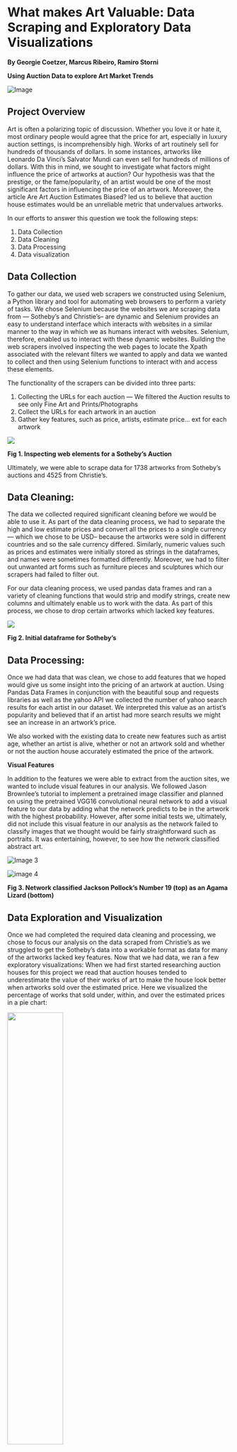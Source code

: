 # What makes Art Valuable: Data Scraping and Exploratory Data Visualizations

**By Georgie Coetzer, Marcus Ribeiro, Ramiro Storni**

**Using Auction Data to explore Art Market Trends**


![Image](https://github.com/user-attachments/assets/f44e391b-f1d5-49fc-bdad-805f4702e5ca)

## Project Overview
Art is often a polarizing topic of discussion. Whether you love it or hate it, most ordinary people would agree that the price for art, especially in luxury auction settings, is incomprehensibly high.
Works of art routinely sell for hundreds of thousands of dollars. In some instances, artworks like Leonardo Da Vinci’s Salvator Mundi can even sell for hundreds of millions of dollars. With this in mind, we sought to investigate what factors might influence the price of artworks at auction?
Our hypothesis was that the prestige, or the fame/popularity, of an artist would be one of the most significant factors in influencing the price of an artwork. Moreover, the article Are Art Auction Estimates Biased? led us to believe that auction house estimates would be an unreliable metric that undervalues artworks.<br />

In our efforts to answer this question we took the following steps:

1. Data Collection
2. Data Cleaning
3. Data Processing
4. Data visualization

## Data Collection

To gather our data, we used web scrapers we constructed using Selenium, a Python library and tool for automating web browsers to perform a variety of tasks. We chose Selenium because the websites we are scraping data from — Sotheby’s and Christie’s– are dynamic and Selenium provides an easy to understand interface which interacts with websites in a similar manner to the way in which we as humans interact with websites. Selenium, therefore, enabled us to interact with these dynamic websites. Building the web scrapers involved inspecting the web pages to locate the Xpath associated with the relevant filters we wanted to apply and data we wanted to collect and then using Selenium functions to interact with and access these elements.

The functionality of the scrapers can be divided into three parts:

1. Collecting the URLs for each auction — We filtered the Auction results to see only Fine Art and Prints/Photographs
2. Collect the URLs for each artwork in an auction
3. Gather key features, such as price, artists, estimate price… ext for each artwork


<img src="https://github.com/user-attachments/assets/cf2710d4-c6b7-4bf0-bc20-96d6f890f912">

**Fig 1. Inspecting web elements for a Sotheby’s Auction**


Ultimately, we were able to scrape data for 1738 artworks from Sotheby’s auctions and 4525 from Christie’s.

## Data Cleaning:

The data we collected required significant cleaning before we would be able to use it. As part of the data cleaning process, we had to separate the high and low estimate prices and convert all the prices to a single currency — which we chose to be USD– because the artworks were sold in different countries and so the sale currency differed. Similarly, numeric values such as prices and estimates were initially stored as strings in the dataframes, and names were sometimes formatted differently. Moreover, we had to filter out unwanted art forms such as furniture pieces and sculptures which our scrapers had failed to filter out.

For our data cleaning process, we used pandas data frames and ran a variety of cleaning functions that would strip and modify strings, create new columns and ultimately enable us to work with the data. As part of this process, we chose to drop certain artworks which lacked key features.


<img src="https://miro.medium.com/v2/resize:fit:1400/format:webp/0*OF6DwiBuDaSZPZBG">

**Fig 2. Initial dataframe for Sotheby’s**

## Data Processing:
Once we had data that was clean, we chose to add features that we hoped would give us some insight into the pricing of an artwork at auction. Using Pandas Data Frames in conjunction with the beautiful soup and requests libraries as well as the yahoo API we collected the number of yahoo search results for each artist in our dataset. We interpreted this value as an artist’s popularity and believed that if an artist had more search results we might see an increase in an artwork’s price.

We also worked with the existing data to create new features such as artist age, whether an artist is alive, whether or not an artwork sold and whether or not the auction house accurately estimated the price of the artwork.

**Visual Features**


In addition to the features we were able to extract from the auction sites, we wanted to include visual features in our analysis. We followed Jason Brownlee’s tutorial to implement a pretrained image classifier and planned on using the pretrained VGG16 convolutional neural network to add a visual feature to our data by adding what the network predicts to be in the artwork with the highest probability. However, after some initial tests we, ultimately, did not include this visual feature in our analysis as the network failed to classify images that we thought would be fairly straightforward such as portraits. It was entertaining, however, to see how the network classified abstract art.

![Image 3](https://miro.medium.com/v2/resize:fit:384/format:webp/0*CzB9Ldj_yH6Asf3T)

![image 4](https://miro.medium.com/v2/resize:fit:562/format:webp/0*NdCKKSIMtF7ORpWb)

**Fig 3. Network classified Jackson Pollock’s Number 19 (top) as an Agama Lizard (bottom)**

## Data Exploration and Visualization
Once we had completed the required data cleaning and processing, we chose to focus our analysis on the data scraped from Christie’s as we struggled to get the Sotheby’s data into a workable format as data for many of the artworks lacked key features.
Now that we had data, we ran a few exploratory visualizations:
When we had first started researching auction houses for this project we read that auction houses tended to underestimate the value of their works of art to make the house look better when artworks sold over the estimated price. Here we visualized the percentage of works that sold under, within, and over the estimated prices in a pie chart:


<img src="https://github.com/user-attachments/assets/515d1a08-809c-41a3-bce6-3477d4789a2c" width=50% height=50%>

**Fig 4. Estimate Accuracy**

This data seems to prove the statement that auction houses tend to underestimate the values of artworks by showing that they underestimate approximately 54% of the time.

**Correlations:**

Upon seeing this we wondered how closely the sale price of a work of art and the estimated prices correlated to the estimated prices given by the auction house?

<img src="https://miro.medium.com/v2/resize:fit:1400/format:webp/0*uPQNDRrxqRv3eYjQ" width=75% height=75%>

**Fig 5. Sale Price vs. Low Estimate Price**


<img src="https://miro.medium.com/v2/resize:fit:1400/format:webp/0*UbHlF983ty3HXu_z" width=75% height=75%>

**Fig 5. Sale Price vs. High Estimate Price**


The above scatter plots show a high correlation between the sale price of an artwork and the estimates given by the auction house prior to the auction. We concluded that this was likely a result of the anchoring bias that occurs when the auction house gives its evaluation of a work of art at the beginning of the auction. If this is the case, the data seems to imply that the auction house estimates which are set by professional art appraisers are one of the primary influences on the value assigned to an artwork.
This is further reinforced by our confusion matrix which shows very little correlation between any of the features except for price and given estimates.

<img src="https://miro.medium.com/v2/resize:fit:1400/format:webp/0*Wh-GR8XsPYGLyhcD" width=50% height=50%>

**Fig 6. Confusion Matrix**

Surprisingly, the popularity of an artist — which we measured using yahoo search results — had no correlation to the sale price of a work of art at auction.

<img src="https://miro.medium.com/v2/resize:fit:1400/format:webp/0*tONK1VVYIsorD-bb" width=75% height=75%>

**Fig 7. Yahoo search popularity vs sale price**

## Challenges:
Our biggest challenge in this project was data collection. Prior to this project none of us had ever worked with Selenium before and there was a learning curve that we had to get over before we were able to get started. Even after we understood how to use the library,a lack of uniformity in the auction and artwork sites made it difficult to scrape the same features across auctions and artworks. For the most part, we were able to overcome this using error handling but it slowed us down significantly.<br/>
The challenges of scraping features consistently across web pages made it difficult for us to narrow our scope to one type of artwork such as paintings or prints, as it was difficult to filter the data we were collecting. This was made worse by the fact that the structure of the webpages prevented us from including medium as a feature. Unfortunately, this issue of scope might have also introduced noise to the data. For example, a print by Picasso will sell for much less than one of his paintings but we do not take that into consideration when comparing the price of an artwork with the artist’s popularity.

## Conclusion:
Through our analysis of Christie’s and Sotheby’s auction data, it appears as though the most significant factor influencing the price an artwork will sell for at auction, is the estimates provided by the auction house. Based on this finding, we believe that there may be an anchoring bias which is influencing the buyer’s decision-making. Although the estimates were not wholly accurate in predicting prices it seems as though the selling prices of artworks at auction will be closely correlated to the given auction house estimates.

If you’re interested in learning more about work, you can check out our code and data here!

